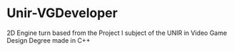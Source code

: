 # Unir-VGDeveloper
2D Engine turn based from the Project I subject of the UNIR in Video Game Design Degree made in C++ 
